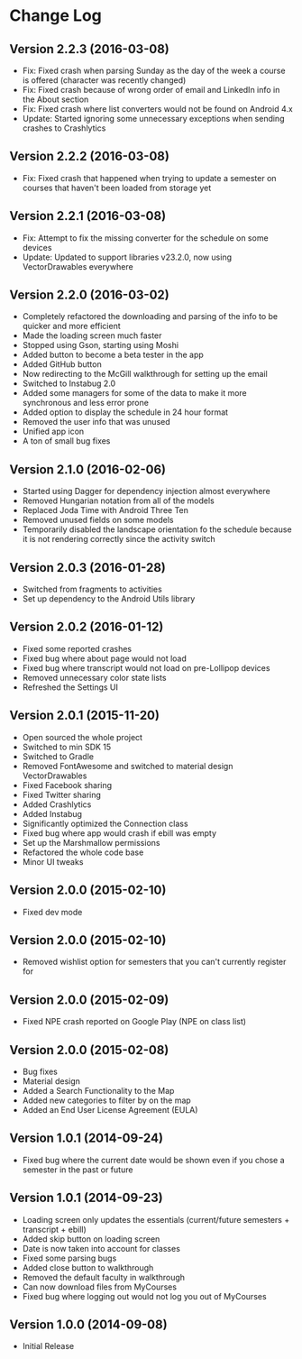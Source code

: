 # Change Log

## Version 2.2.3 (2016-03-08)
* Fix: Fixed crash when parsing Sunday as the day of the week a course is offered (character was recently changed)
* Fix: Fixed crash because of wrong order of email and LinkedIn info in the About section 
* Fix: Fixed crash where list converters would not be found on Android 4.x
* Update: Started ignoring some unnecessary exceptions when sending crashes to Crashlytics

## Version 2.2.2 (2016-03-08)
* Fix: Fixed crash that happened when trying to update a semester on courses that haven't been loaded from storage yet 

## Version 2.2.1 (2016-03-08)
* Fix: Attempt to fix the missing converter for the schedule on some devices
* Update: Updated to support libraries v23.2.0, now using VectorDrawables everywhere

## Version 2.2.0 (2016-03-02)
* Completely refactored the downloading and parsing of the info to be quicker and more efficient
* Made the loading screen much faster 
* Stopped using Gson, starting using Moshi
* Added button to become a beta tester in the app
* Added GitHub button 
* Now redirecting to the McGill walkthrough for setting up the email 
* Switched to Instabug 2.0
* Added some managers for some of the data to make it more synchronous and less error prone
* Added option to display the schedule in 24 hour format 
* Removed the user info that was unused 
* Unified app icon
* A ton of small bug fixes

## Version 2.1.0 (2016-02-06)
* Started using Dagger for dependency injection almost everywhere
* Removed Hungarian notation from all of the models
* Replaced Joda Time with Android Three Ten 
* Removed unused fields on some models
* Temporarily disabled the landscape orientation fo the schedule because it is not rendering correctly since the activity switch

## Version 2.0.3 (2016-01-28)
* Switched from fragments to activities
* Set up dependency to the Android Utils library 

## Version 2.0.2 (2016-01-12)
* Fixed some reported crashes
* Fixed bug where about page would not load
* Fixed bug where transcript would not load on pre-Lollipop devices
* Removed unnecessary color state lists 
* Refreshed the Settings UI

## Version 2.0.1 (2015-11-20)
* Open sourced the whole project
* Switched to min SDK 15
* Switched to Gradle
* Removed FontAwesome and switched to material design VectorDrawables
* Fixed Facebook sharing
* Fixed Twitter sharing
* Added Crashlytics
* Added Instabug
* Significantly optimized the Connection class 
* Fixed bug where app would crash if ebill was empty
* Set up the Marshmallow permissions
* Refactored the whole code base
* Minor UI tweaks

## Version 2.0.0 (2015-02-10)
* Fixed dev mode

## Version 2.0.0 (2015-02-10)
* Removed wishlist option for semesters that you can't currently register for

## Version 2.0.0 (2015-02-09)
* Fixed NPE crash reported on Google Play (NPE on class list)

## Version 2.0.0 (2015-02-08)
* Bug fixes
* Material design
* Added a Search Functionality to the Map
* Added new categories to filter by on the map
* Added an End User License Agreement (EULA)

## Version 1.0.1 (2014-09-24)
* Fixed bug where the current date would be shown even if you chose a semester in the past or future

## Version 1.0.1 (2014-09-23)
* Loading screen only updates the essentials (current/future semesters + transcript + ebill)
* Added skip button on loading screen
* Date is now taken into account for classes
* Fixed some parsing bugs
* Added close button to walkthrough
* Removed the default faculty in walkthrough
* Can now download files from MyCourses
* Fixed bug where logging out would not log you out of MyCourses

## Version 1.0.0 (2014-09-08)
* Initial Release